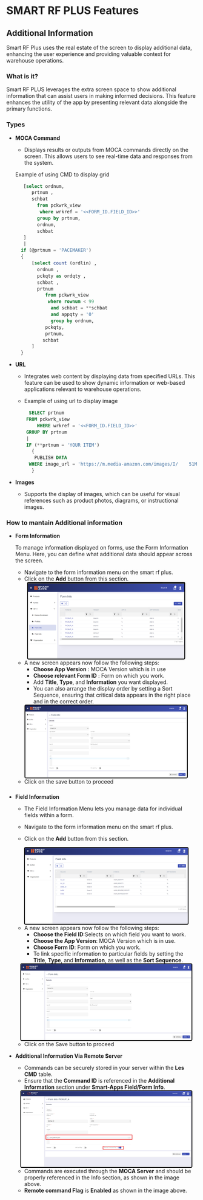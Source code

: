 # SMART RF PLUS Features


## **Additional Information**

Smart RF Plus uses the real estate of the screen to display 
additional data, enhancing the user experience and providing valuable context for warehouse operations.

### **What is it?**

Smart RF PLUS leverages the extra screen space to show additional information that can assist users in making informed decisions. This feature enhances the utility of the app by presenting relevant data alongside the primary functions.

### **Types**

- **MOCA Command**
  - Displays results or outputs from MOCA commands directly on the screen. This allows users to see real-time data and responses from the system.

  Example of using CMD to display grid

  ```sql
     [select ordnum, 
        prtnum , 
        schbat 
          from pckwrk_view 
           where wrkref = '<<FORM_ID.FIELD_ID>>'
          group by prtnum, 
          ordnum, 
          schbat 
     ] 
     |
    if (@prtnum = 'PACEMAKER')
    {
        [select count (ordlin) , 
          ordnum , 
          pckqty as ordqty , 
          schbat , 
          prtnum 
             from pckwrk_view 
              where rownum < 99 
               and schbat = **schbat 
               and appqty = '0' 
               group by ordnum,
             pckqty,
             prtnum,
            schbat
        ]
    }


- **URL**
  - Integrates web content by displaying data from specified URLs. This feature can be used to show dynamic information or web-based applications relevant to warehouse operations.

  - Example of using url to display image 
  ```sql 
       SELECT prtnum 
      FROM pckwrk_view 
          WHERE wrkref = '<<FORM_ID.FIELD_ID>>' 
      GROUP BY prtnum 
      |
      IF (**prtnum = 'YOUR ITEM')
        {
         PUBLISH DATA 
       WHERE image_url = 'https://m.media-amazon.com/images/I/    51MJdhzJ5oL._AC_.jpg' 
        }
  
   ```

- **Images**
  - Supports the display of images, which can be useful for visual references such as product photos, diagrams, or instructional images.

### **How to mantain Additional information** 
- **Form Information**
  
   To manage information displayed on forms, use the Form Information Menu. Here, you can define what additional data should appear across the screen.

  - Navigate to the form information menu on the smart rf plus.
  - Click on the **Add** button from this section.

  <div style="text-align: center;">
  <img src="./attachments/additional information/Form_info.png" 
       alt="undirectedmenu" 
       style="height: 200px; margin: auto; display: block; cursor: zoom-in; 
              border: 2px solid #000000; border-radius: 4px;" 
       onclick="this.style.height='400px'; this.style.cursor='zoom-out';" 
       ondblclick="this.style.height='200px'; this.style.cursor='zoom-in';">
  </div>



  - A new screen appears now follow the following steps: 
    - **Choose App Version** : MOCA Version which is in use
    - **Choose relevant Form ID** : Form on which you work.
    - Add **Title**, **Type**, and **Information** you want displayed.
    - You can also arrange the display order by setting a Sort Sequence, ensuring that critical data appears in the right place and in the correct order.
 
  <div style="text-align: center;">
  <img src="./attachments/additional information/Form_info_dtl.png" 
       alt="undirectedmenu" 
       style="height: 190px; margin: auto; display: block; cursor: zoom-in; 
              border: 2px solid #000000; border-radius: 4px;" 
       onclick="this.style.height='400px'; this.style.cursor='zoom-out';" 
       ondblclick="this.style.height='200px'; this.style.cursor='zoom-in';">
  </div>
  
  - Click on the save button to proceed
### 
- **Field Information**
  - The Field Information Menu lets you manage data for individual fields within a form.

  - Navigate to the form information menu on the smart rf plus.
  - Click on the **Add** button from this section.

  <div style="text-align: center;">
  <img src="./attachments/additional information/Field_infoi.png" 
       alt="undirectedmenu" 
       style="height: 200px; margin: auto; display: block; cursor: zoom-in; 
              border: 2px solid #000000; border-radius: 4px;" 
       onclick="this.style.height='400px'; this.style.cursor='zoom-out';" 
       ondblclick="this.style.height='200px'; this.style.cursor='zoom-in';">
  </div>

   
  - A new screen appears now follow the following steps:
    - **Choose the Field ID**:Selects on which field you want to work.
    - **Choose the App Version**: MOCA Version which is in use.
    - **Choose Form ID**: Form on which you work.
    - To link specific information to particular fields by setting the **Title**, **Type**, and **Information**, as well as the **Sort Sequence**.

  <div style="text-align: center;">
  <img src="./attachments/additional information/Form_info_dtl.png" 
       alt="undirectedmenu" 
       style="height: 200px; margin: auto; display: block; cursor: zoom-in; 
              border: 2px solid #000000; border-radius: 4px;" 
       onclick="this.style.height='400px'; this.style.cursor='zoom-out';" 
       ondblclick="this.style.height='200px'; this.style.cursor='zoom-in';">
  </div>
  
  - Click on the Save button to proceed


- **Additional Information Via Remote Server**
  - Commands can be securely stored in your server within the **Les CMD** table.
  - Ensure that the **Command ID** is referenced in the **Additional Information** section under **Smart-Apps Field/Form Info**.

  <div style="text-align: center;">
  <img src="./attachments/additional information/Additionalinforemoteserver.png" 
       alt="undirectedmenu" 
       style="height: 200px; width:450px; margin: auto; display: block; cursor: zoom-in; 
              border: 2px solid #000000; border-radius: 4px;" 
       onclick="this.style.height='400px'; this.style.cursor='zoom-out';" 
       ondblclick="this.style.height='200px'; this.style.cursor='zoom-in';">
  </div>

  - Commands are executed through the **MOCA Server** and should be properly referenced in the Info section, as shown in the image above.
  - **Remote command Flag** is **Enabled** as shown in the image above.







